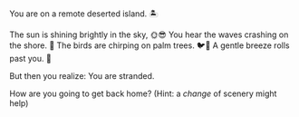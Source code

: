 You are on a remote deserted island. 🏝

The sun is shining brightly in the sky, 🌞😎
You hear the waves crashing on the shore. 🌊
The birds are chirping on palm trees. 🐦🌴
A gentle breeze rolls past you. 💨

But then you realize:
You are stranded.

How are you going to get back home?
(Hint: a *change* of scenery might help)